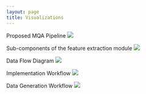 ```yaml
---
layout: page
title: Visualizations
---
```

Proposed MQA Pipeline
![](/assets/img/1.png)

Sub-components of the feature extraction module
![](/assets/img/4.png)

Data Flow Diagram
![](/assets/img/7.png)

Implementation Workflow
![](/assets/img/8.png)

Data Generation Workflow
![](/assets/img/data_gen_workflow.png)

